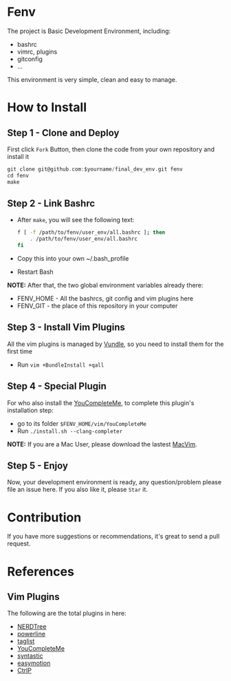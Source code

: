 # Fenv
The project is Basic Development Environment, including:
* bashrc
* vimrc, plugins
* gitconfig
* ...

This environment is very simple, clean and easy to manage.

# How to Install

## Step 1 - Clone and Deploy
First click `Fork` Button, then clone the code from your own repository and install it
```c
git clone git@github.com:$yourname/final_dev_env.git fenv
cd fenv
make
```

## Step 2 - Link Bashrc
* After `make`, you will see the following text:

    ```bash
    f [ -f /path/to/fenv/user_env/all.bashrc ]; then
        . /path/to/fenv/user_env/all.bashrc
    fi
    ```

* Copy this into your own ~/.bash_profile
* Restart Bash

**NOTE:** After that, the two global environment variables already there:
* FENV_HOME - All the bashrcs, git config and vim plugins here
* FENV_GIT - the place of this repository in your computer

## Step 3 - Install Vim Plugins
All the vim plugins is managed by [Vundle][1], so you need to install them for the first time

* Run `vim +BundleInstall +qall`

## Step 4 - Special Plugin
For who also install the [YouCompleteMe][2], to complete this plugin's installation step:
* go to its folder `$FENV_HOME/vim/YouCompleteMe`
* Run `./install.sh --clang-completer`

**NOTE:** If you are a Mac User, please download the lastest [MacVim][3].

## Step 5 - Enjoy
Now, your development environment is ready, any question/problem please file an issue here. If you also like it, please `Star` it.

# Contribution
If you have more suggestions or recommendations, it's great to send a pull request.

# References
## Vim Plugins
The following are the total plugins in here:
* [NERDTree][4]
* [powerline][5]
* [taglist][6]
* [YouCompleteMe][2]
* [syntastic][7]
* [easymotion][8]
* [CtrlP][9]

[1]: https://github.com/gmarik/vundle
[2]: https://github.com/Valloric/YouCompleteMe?source=cc
[3]: https://github.com/b4winckler/macvim/releases
[4]: https://github.com/scrooloose/nerdtree
[5]: https://github.com/Lokaltog/powerline
[6]: https://github.com/vim-scripts/taglist.vim
[7]: https://github.com/scrooloose/syntastic
[8]: https://github.com/Lokaltog/vim-easymotion
[9]: https://github.com/kien/ctrlp.vim
[10]: https://github.com/altercation/solarized

